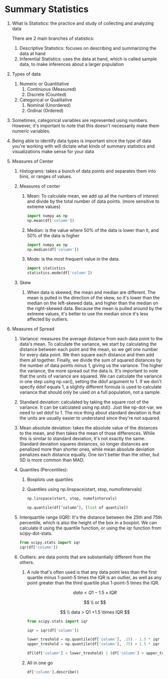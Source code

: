 # Summary Statistics

1. What Is Statistics: the practice and study of collecting and analyzing data

    There are 2 main branches of statistics:

    1. Descriptive Statistics: focuses on describing and summarizing the data at hand
    2. Inferential Statistics: uses the data at hand, which is called sample data, to make inferences about a larger population
2. Types of data
    1. Numeric or Quantitative
        1. Continuous (Measured)
        2. Discrete (Counted)
    2. Categorical or Qualitative
        1. Nominal (Unordered)
        2. Ordinal (Ordered)
3. Sometimes, categorical variables are represented using numbers. However, it's important to note that this doesn't necessarily make them numeric variables.
4. Being able to identify data types is important since the type of data you're working with will dictate what kinds of summary statistics and visualizations make sense for your data
5. Measures of Center
    1. Histograms: takes a bunch of data points and separates them into bins, or ranges of values.
    2. Measures of center
        1. Mean: To calculate mean, we add up all the numbers of interest and divide by the total number of data points. (more sensitive to extreme values)

            ```python
            import numpy as np
            np.mean(df['column'])
            ```

        2. Median: is the value where 50% of the data is lower than it, and 50% of the data is higher

            ```python
            import numpy as np
            np.median(df['column'])
            ```

        3. Mode: is the most frequent value in the data.

            ```python
            import statistics
            statistics.mode(df['column'])
            ```

    3. Skew
        1. When data is skewed, the mean and median are different. The mean is pulled in the direction of the skew, so it's lower than the median on the left-skewed data, and higher than the median on the right-skewed data. Because the mean is pulled around by the extreme values, it's better to use the median since it's less affected by outliers.
6. Measures of Spread
    1. Variance: measures the average distance from each data point to the data's mean. To calculate the variance, we start by calculating the distance between each point and the mean, so we get one number for every data point. We then square each distance and then add them all together. Finally, we divide the sum of squared distances by the number of data points minus 1, giving us the variance. The higher the variance, the more spread out the data is. It's important to note that the units of variance are squared. We can calculate the variance in one step using np.var(), setting the ddof argument to 1. If we don't specify ddof equals 1, a slightly different formula is used to calculate variance that should only be used on a full population, not a sample.
    2. Standard deviation: calculated by taking the square root of the variance. It can be calculated using np.std(). Just like np-dot-var, we need to set ddof to 1. The nice thing about standard deviation is that the units are usually easier to understand since they're not squared.
    3. Mean absolute deviation: takes the absolute value of the distances to the mean, and then takes the mean of those differences. While this is similar to standard deviation, it's not exactly the same. Standard deviation squares distances, so longer distances are penalized more than shorter ones, while mean absolute deviation penalizes each distance equally. One isn't better than the other, but SD is more common than MAD.
    4. Quantiles (Percentiles):  
        1. Boxplots use quartiles
        2. Quantiles using np.linspace(start, stop, numofintervals)

            ```python
            np.linspace(start, stop, numofintervals)
            ```

            ```python
            np.quantile(df[’column’], [list of quantile])
            ```

    5. Interquartile range (IQR): It's the distance between the 25th and 75th percentile, which is also the height of the box in a boxplot. We can calculate it using the quantile function, or using the iqr function from scipy-dot-stats.

        ```python
        from scipy.stats import iqr
        iqr(df['column'])
        ```

    6. Outliers: are data points that are substantially different from the others.
        1. A rule that's often used is that any data point less than the first quartile minus 1-point-5 times the IQR is an outlier, as well as any point greater than the third quartile plus 1-point-5 times the IQR.

            $$
            data < Q1 -1.5 \times IQR 
            $$
            
            $$
            \\ or 
            $$
            
            $$
            \\ data > Q1 +1.5 \times IQR
            $$

            ```python
            from scipy.stats import iqr
            
            iqr = iqr(df['column'])
            
            lower_treshold = np.quantile(df['column'], .25) - 1.5 * iqr
            upper_treshold = np.quantile(df['column'], .75) + 1.5 * iqr
            
            df[(df['column'] < lower_treshold) | (df['column'] > upper_treshold)]
            ```

        2. All in one go

            ```python
            df['column'].describe()
            ```
